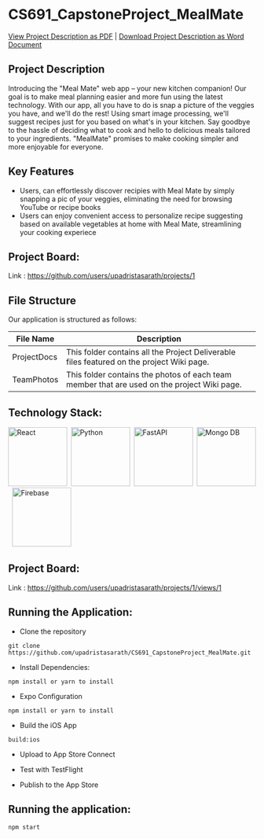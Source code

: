# CS691_CapstoneProject_MealMate


[View Project Description as PDF](https://github.com/upadristasarath/CS691_CapstoneProject_MealMate/blob/main/ProjectDocs/Sprint%201/Deliverable%201.pdf) | <a id="raw-url" href="https://github.com/upadristasarath/CS691_CapstoneProject_MealMate/blob/main/ProjectDocs/Artifacts/Project%20Description/Project%20Description.docx">Download Project Description as Word Document</a>

## Project Description
Introducing the "Meal Mate" web app – your new kitchen companion! Our goal is to make meal planning easier and more fun using the latest technology. With our app, all you have to do is snap a picture of the veggies you have, and we'll do the rest! Using smart image processing, we'll suggest recipes just for you based on what's in your kitchen. Say goodbye to the hassle of deciding what to cook and hello to delicious meals tailored to your ingredients. "MealMate" promises to make cooking simpler and more enjoyable for everyone.

## Key Features
* Users, can effortlessly discover recipies with Meal Mate by simply snapping a pic of your veggies, eliminating the need for browsing YouTube or recipe books
* Users can enjoy convenient access to personalize recipe suggesting based on available vegetables at home with Meal Mate, streamlining your cooking experiece

## Project Board:

Link : https://github.com/users/upadristasarath/projects/1

## File Structure

Our application is structured as follows:

| File Name   | Description                                                            |
|--------------|----------------------------------------------------------------------------------------------------------------------------------------------------------------------------------------------------------------------------------------------------------------|
| ProjectDocs      | This folder contains all the Project Deliverable files featured on the project Wiki page.    
| TeamPhotos   | This folder contains the photos of each team member that are used on the project Wiki page.   

## Technology Stack:

<img src="https://cdn.jsdelivr.net/gh/devicons/devicon@latest/icons/react/react-original.svg" title="React" alt="React" width="120" height="120"/>&nbsp;
<img src="https://cdn.jsdelivr.net/gh/devicons/devicon@latest/icons/python/python-original.svg" title="Python" alt="Python" width="120" height="120"/>&nbsp;
<img src="https://cdn.jsdelivr.net/gh/devicons/devicon@latest/icons/fastapi/fastapi-original.svg" title="Fast API" alt="FastAPI" width="120" height="120"/>&nbsp;
<img src="https://cdn.jsdelivr.net/gh/devicons/devicon@latest/icons/mongodb/mongodb-original.svg" title="MongoDB" alt="Mongo DB" width="120" height="120"/>&nbsp;
<img src="https://cdn.jsdelivr.net/gh/devicons/devicon@latest/icons/firebase/firebase-original.svg" title="Firebase" alt="Firebase" width="120" height="120"/>&nbsp;

## Project Board:

Link : https://github.com/users/upadristasarath/projects/1/views/1

## Running the Application:

* Clone the repository
```
git clone https://github.com/upadristasarath/CS691_CapstoneProject_MealMate.git
```
* Install Dependencies:
```
npm install or yarn to install
```
* Expo Configuration
```
npm install or yarn to install
```
* Build the iOS App
```
build:ios
```
* Upload to App Store Connect

* Test with TestFlight

* Publish to the App Store

## Running the application:
```
npm start
```


